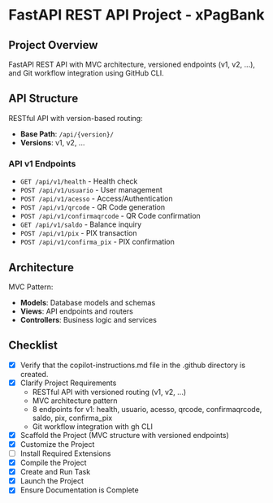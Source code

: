 # FastAPI REST API Project - xPagBank

## Project Overview
FastAPI REST API with MVC architecture, versioned endpoints (v1, v2, ...), and Git workflow integration using GitHub CLI.

## API Structure
RESTful API with version-based routing:
- **Base Path**: `/api/{version}/`
- **Versions**: v1, v2, ...

### API v1 Endpoints
- `GET /api/v1/health` - Health check
- `POST /api/v1/usuario` - User management
- `POST /api/v1/acesso` - Access/Authentication
- `POST /api/v1/qrcode` - QR Code generation
- `POST /api/v1/confirmaqrcode` - QR Code confirmation
- `GET /api/v1/saldo` - Balance inquiry
- `POST /api/v1/pix` - PIX transaction
- `POST /api/v1/confirma_pix` - PIX confirmation

## Architecture
MVC Pattern:
- **Models**: Database models and schemas
- **Views**: API endpoints and routers
- **Controllers**: Business logic and services

## Checklist
- [x] Verify that the copilot-instructions.md file in the .github directory is created.
- [x] Clarify Project Requirements
  - RESTful API with versioned routing (v1, v2, ...)
  - MVC architecture pattern
  - 8 endpoints for v1: health, usuario, acesso, qrcode, confirmaqrcode, saldo, pix, confirma_pix
  - Git workflow integration with gh CLI
- [x] Scaffold the Project (MVC structure with versioned endpoints)
- [x] Customize the Project
- [ ] Install Required Extensions
- [x] Compile the Project
- [x] Create and Run Task
- [x] Launch the Project
- [x] Ensure Documentation is Complete
